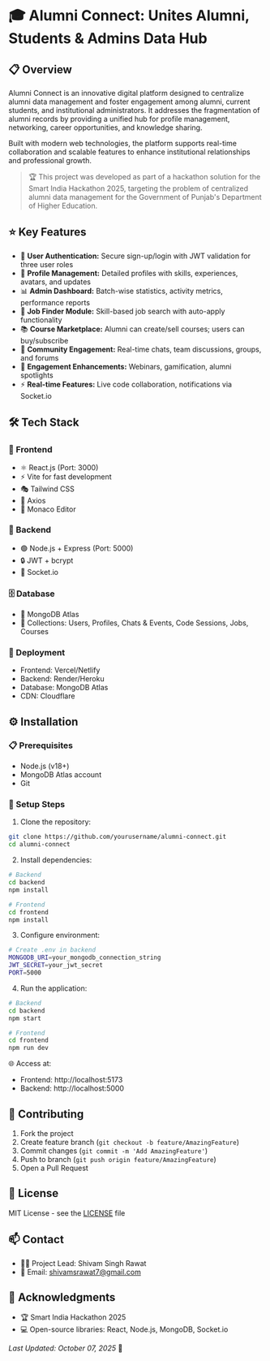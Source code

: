 # 🎓 Alumni Connect: Unites Alumni, Students & Admins Data Hub

## 📋 Overview
Alumni Connect is an innovative digital platform designed to centralize alumni data management and foster engagement among alumni, current students, and institutional administrators. It addresses the fragmentation of alumni records by providing a unified hub for profile management, networking, career opportunities, and knowledge sharing. 

Built with modern web technologies, the platform supports real-time collaboration and scalable features to enhance institutional relationships and professional growth.

> 🏆 This project was developed as part of a hackathon solution for the Smart India Hackathon 2025, targeting the problem of centralized alumni data management for the Government of Punjab's Department of Higher Education.

## ⭐ Key Features
- 🔐 **User Authentication:** Secure sign-up/login with JWT validation for three user roles
- 👤 **Profile Management:** Detailed profiles with skills, experiences, avatars, and updates
- 📊 **Admin Dashboard:** Batch-wise statistics, activity metrics, performance reports
- 💼 **Job Finder Module:** Skill-based job search with auto-apply functionality
- 📚 **Course Marketplace:** Alumni can create/sell courses; users can buy/subscribe
- 💬 **Community Engagement:** Real-time chats, team discussions, groups, and forums
- 🎯 **Engagement Enhancements:** Webinars, gamification, alumni spotlights
- ⚡ **Real-time Features:** Live code collaboration, notifications via Socket.io

## 🛠️ Tech Stack

### 🎨 Frontend
- ⚛️ React.js (Port: 3000)
- ⚡ Vite for fast development
- 🎭 Tailwind CSS
- 🔄 Axios
- 📝 Monaco Editor

### 🔧 Backend
- 🟢 Node.js + Express (Port: 5000)
- 🔒 JWT + bcrypt
- 🔌 Socket.io

### 🗄️ Database
- 🍃 MongoDB Atlas
- 📁 Collections: Users, Profiles, Chats & Events, Code Sessions, Jobs, Courses

### 🚀 Deployment
- Frontend: Vercel/Netlify
- Backend: Render/Heroku
- Database: MongoDB Atlas
- CDN: Cloudflare

## ⚙️ Installation

### 📋 Prerequisites
- Node.js (v18+)
- MongoDB Atlas account
- Git

### 🔨 Setup Steps

1. Clone the repository:
```bash
git clone https://github.com/yourusername/alumni-connect.git
cd alumni-connect
```

2. Install dependencies:
```bash
# Backend
cd backend
npm install

# Frontend
cd frontend
npm install
```

3. Configure environment:
```bash
# Create .env in backend
MONGODB_URI=your_mongodb_connection_string
JWT_SECRET=your_jwt_secret
PORT=5000
```

4. Run the application:
```bash
# Backend
cd backend
npm start

# Frontend
cd frontend
npm run dev
```

🌐 Access at:
- Frontend: http://localhost:5173
- Backend: http://localhost:5000

## 🤝 Contributing
1. Fork the project
2. Create feature branch (`git checkout -b feature/AmazingFeature`)
3. Commit changes (`git commit -m 'Add AmazingFeature'`)
4. Push to branch (`git push origin feature/AmazingFeature`)
5. Open a Pull Request

## 📄 License
MIT License - see the [LICENSE](LICENSE) file

## 📫 Contact
- 👨‍💻 Project Lead: Shivam Singh Rawat
- 📧 Email: shivamsrawat7@gmail.com

## 🙏 Acknowledgments
- 🏆 Smart India Hackathon 2025
- 💻 Open-source libraries: React, Node.js, MongoDB, Socket.io

*Last Updated: October 07, 2025* 📅
